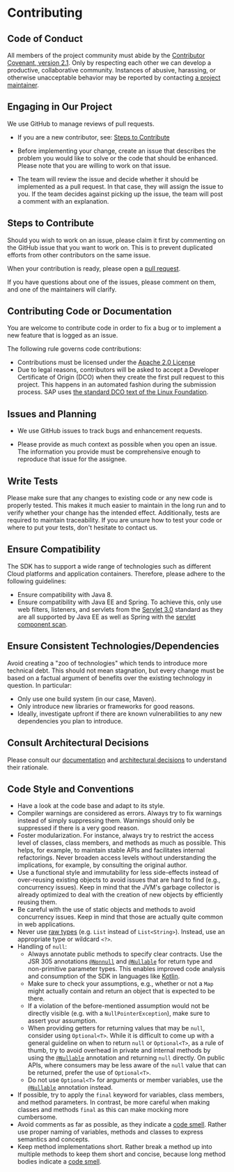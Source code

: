 # Contributing

## Code of Conduct

All members of the project community must abide by the [Contributor Covenant, version 2.1](CODE_OF_CONDUCT.md).
Only by respecting each other we can develop a productive, collaborative community.
Instances of abusive, harassing, or otherwise unacceptable behavior may be reported by contacting [a project maintainer](.reuse/dep5).

## Engaging in Our Project

We use GitHub to manage reviews of pull requests.

* If you are a new contributor, see: [Steps to Contribute](#steps-to-contribute)

* Before implementing your change, create an issue that describes the problem you would like to solve or the code that should be enhanced. Please note that you are willing to work on that issue.

* The team will review the issue and decide whether it should be implemented as a pull request. In that case, they will assign the issue to you. If the team decides against picking up the issue, the team will post a comment with an explanation.

## Steps to Contribute

Should you wish to work on an issue, please claim it first by commenting on the GitHub issue that you want to work on. This is to prevent duplicated efforts from other contributors on the same issue.

When your contribution is ready, please open a [pull request](https://github.com/SAP/cloud-sdk-java/compare).

If you have questions about one of the issues, please comment on them, and one of the maintainers will clarify.

## Contributing Code or Documentation

You are welcome to contribute code in order to fix a bug or to implement a new feature that is logged as an issue.

The following rule governs code contributions:

* Contributions must be licensed under the [Apache 2.0 License](./LICENSE)
* Due to legal reasons, contributors will be asked to accept a Developer Certificate of Origin (DCO) when they create the first pull request to this project. This happens in an automated fashion during the submission process. SAP uses [the standard DCO text of the Linux Foundation](https://developercertificate.org/).

## Issues and Planning

* We use GitHub issues to track bugs and enhancement requests.

* Please provide as much context as possible when you open an issue. The information you provide must be comprehensive enough to reproduce that issue for the assignee.

## Write Tests

Please make sure that any changes to existing code or any new code is properly tested.
This makes it much easier to maintain in the long run and to verify whether your change has the intended effect.
Additionally, tests are required to maintain traceability.
If you are unsure how to test your code or where to put your tests, don't hesitate to contact us.

## Ensure Compatibility
The SDK has to support a wide range of technologies such as different Cloud platforms and application containers. Therefore, please adhere to the following guidelines:

- Ensure compatibility with Java 8.
- Ensure compatibility with Java EE and Spring. To achieve this, only use web filters, listeners, and servlets from the [Servlet 3.0](https://jcp.org/en/jsr/detail?id=315) standard as they are all supported by Java EE as well as Spring with the [servlet component scan](http://docs.spring.io/spring-boot/docs/current/api/org/springframework/boot/web/servlet/ServletComponentScan.html).

## Ensure Consistent Technologies/Dependencies
Avoid creating a "zoo of technologies" which tends to introduce more technical debt. This should not mean stagnation, but every change must be based on a factual argument of benefits over the existing technology in question. 
In particular:

- Only use one build system (in our case, Maven).
- Only introduce new libraries or frameworks for good reasons. 
- Ideally, investigate upfront if there are known vulnerabilities to any new dependencies you plan to introduce.

## Consult Architectural Decisions
Please consult our [documentation](./docs) and [architectural decisions](./docs/architecture) to understand their rationale.

## Code Style and Conventions
- Have a look at the code base and adapt to its style.
- Compiler warnings are considered as errors. Always try to fix warnings instead of simply suppressing them. Warnings should only be suppressed if there is a very good reason.
- Foster modularization. For instance, always try to restrict the access level of classes, class members, and methods as much as possible. This helps, for example, to maintain stable APIs and facilitates internal refactorings. Never broaden access levels without understanding the implications, for example, by consulting the original author.
- Use a functional style and immutability for less side-effects instead of over-reusing existing objects to avoid issues that are hard to find (e.g., concurrency issues). Keep in mind that the JVM's garbage collector is already optimized to deal with the creation of new objects by efficiently reusing them.
- Be careful with the use of static objects and methods to avoid concurrency issues. Keep in mind that those are actually quite common in web applications.
- Never use [raw types](https://docs.oracle.com/javase/specs/jls/se8/html/jls-4.html#jls-4.8) (e.g. `List` instead of `List<String>`). Instead, use an appropriate type or wildcard `<?>`.
- Handling of `null`:
    - Always annotate public methods to specify clear contracts.
      Use the JSR 305 annotations [`@Nonnull`](https://static.javadoc.io/com.google.code.findbugs/jsr305/3.0.1/javax/annotation/Nonnull.html) and [`@Nullable`](https://static.javadoc.io/com.google.code.findbugs/jsr305/3.0.1/javax/annotation/Nullable.html) for return type and non-primitive parameter types.
      This enables improved code analysis and consumption of the SDK in languages like [Kotlin](https://kotlinlang.org/).
    - Make sure to check your assumptions, e.g., whether or not a `Map` might actually contain and return an object that is expected to be there.
    - If a violation of the before-mentioned assumption would not be directly visible (e.g. with a `NullPointerException`), make sure to assert your assumption.
    - When providing getters for returning values that may be `null`, consider using `Optional<T>`. 
      While it is difficult to come up with a general guideline on when to return `null` or `Optional<T>`, as a rule of thumb, try to avoid overhead in private and internal methods by using the [`@Nullable`](https://static.javadoc.io/com.google.code.findbugs/jsr305/3.0.1/javax/annotation/Nullable.html) annotation and returning `null` directly. 
      On public APIs, where consumers may be less aware of the `null` value that can be returned, prefer the use of `Optional<T>`.
    - Do not use `Optional<T>` for arguments or member variables, use the [`@Nullable`](https://static.javadoc.io/com.google.code.findbugs/jsr305/3.0.1/javax/annotation/Nullable.html) annotation instead.
- If possible, try to apply the `final` keyword for variables, class members, and method parameters. In contrast, be more careful when making classes and methods `final` as this can make mocking more cumbersome.
- Avoid comments as far as possible, as they indicate a [code smell](https://sourcemaking.com/refactoring/smells/comments). Rather use proper naming of variables, methods and classes to express semantics and concepts.
- Keep method implementations short. Rather break a method up into multiple methods to keep them short and concise, because long method bodies indicate a [code smell](https://refactoring.guru/smells/long-method).
